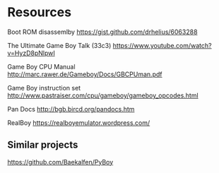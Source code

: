 # Resources


Boot ROM disassemlby
https://gist.github.com/drhelius/6063288

The Ultimate Game Boy Talk (33c3)
https://www.youtube.com/watch?v=HyzD8pNlpwI

Game Boy CPU Manual
http://marc.rawer.de/Gameboy/Docs/GBCPUman.pdf

Game Boy instruction set
http://www.pastraiser.com/cpu/gameboy/gameboy_opcodes.html

Pan Docs
http://bgb.bircd.org/pandocs.htm

RealBoy
https://realboyemulator.wordpress.com/

## Similar projects
https://github.com/Baekalfen/PyBoy
